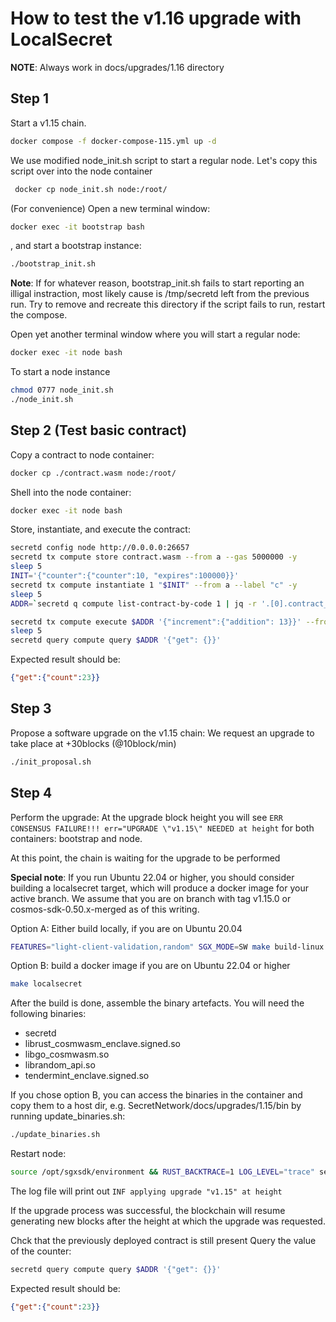 # How to test the v1.16 upgrade with LocalSecret

__NOTE__: Always work in docs/upgrades/1.16 directory

## Step 1

Start a v1.15 chain.

```bash
docker compose -f docker-compose-115.yml up -d
```
We use modified node_init.sh script to start a regular node.
Let's copy this script over into the node container
```bash
 docker cp node_init.sh node:/root/
```

(For convenience) Open a new terminal window:

```bash
docker exec -it bootstrap bash
```

, and start a bootstrap instance:
```bash
./bootstrap_init.sh
```

__Note__: If for whatever reason, bootstrap_init.sh fails to start reporting an illigal instraction,
most likely cause is /tmp/secretd left from the previous run. Try to remove and recreate this directory
if the script fails to run, restart the compose.

Open yet another terminal window where you will start a regular node:

```bash
docker exec -it node bash
```

To start a node instance
```bash
chmod 0777 node_init.sh
./node_init.sh
```

## Step 2 (Test basic contract)

Copy a contract to node container:
```bash
docker cp ./contract.wasm node:/root/
```

Shell into the node container:
```bash
docker exec -it node bash
```

Store, instantiate, and execute the contract:
```bash
secretd config node http://0.0.0.0:26657
secretd tx compute store contract.wasm --from a --gas 5000000 -y
sleep 5
INIT='{"counter":{"counter":10, "expires":100000}}'
secretd tx compute instantiate 1 "$INIT" --from a --label "c" -y
sleep 5
ADDR=`secretd q compute list-contract-by-code 1 | jq -r '.[0].contract_address'`

secretd tx compute execute $ADDR '{"increment":{"addition": 13}}' --from a -y
sleep 5
secretd query compute query $ADDR '{"get": {}}'
```

Expected result should be:
```json
{"get":{"count":23}}
```

## Step 3

Propose a software upgrade on the v1.15 chain:
We request an upgrade to take place at +30blocks (@10block/min)
```bash
./init_proposal.sh
```

## Step 4

Perform the upgrade:
At the upgrade block height you will see `ERR CONSENSUS FAILURE!!! err="UPGRADE \"v1.15\" NEEDED at height` for both containers: bootstrap and node.

At this point, the chain is waiting for the upgrade to be performed

__Special note__: If you run Ubuntu 22.04 or higher, you should consider building a localsecret target, which will produce a docker image for your active branch. We assume that you are on branch with tag v1.15.0 or cosmos-sdk-0.50.x-merged as of this writing.

Option A: Either build locally, if you are on Ubuntu 20.04
```bash
FEATURES="light-client-validation,random" SGX_MODE=SW make build-linux
```
Option B: build a docker image if you are on Ubuntu 22.04 or higher
```bash
make localsecret
```

After the build is done, assemble the binary artefacts.
You will need the following binaries:
* secretd
* librust_cosmwasm_enclave.signed.so
* libgo_cosmwasm.so
* librandom_api.so
* tendermint_enclave.signed.so

If you chose option B, you can access the binaries in the container and copy them to a host dir,
e.g. SecretNetwork/docs/upgrades/1.15/bin by running update_binaries.sh:
```bash
./update_binaries.sh
```

Restart node:
```bash
source /opt/sgxsdk/environment && RUST_BACKTRACE=1 LOG_LEVEL="trace" secretd start --rpc.laddr tcp://0.0.0.0:26657
```

The log file will print out `INF applying upgrade "v1.15" at height` 

If the upgrade process was successful, the blockchain will resume generating new blocks after the height at which the upgrade was requested.

Chck that the previously deployed contract is still present
Query the value of the counter:
```bash
secretd query compute query $ADDR '{"get": {}}'
```
Expected result should be:
```json
{"get":{"count":23}}
```

